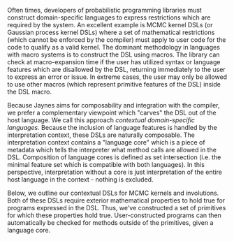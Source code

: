 Often times, developers of probabilistic programming libraries must construct domain-specific languages to express restrictions which are required by the system. An excellent example is MCMC kernel DSLs (or Gaussian process kernel DSLs) where a set of mathematical restrictions (which cannot be enforced by the compiler) must apply to user code for the code to qualify as a valid kernel. The dominant methodology in languages with macro systems is to construct the DSL using macros. The library can check at macro-expansion time if the user has utilized syntax or language features which are disallowed by the DSL, returning immediately to the user to express an error or issue. In extreme cases, the user may only be allowed to use other macros (which represent primitive features of the DSL) inside the DSL macro.

Because Jaynes aims for composability and integration with the compiler, we prefer a complementary viewpoint which "carves" the DSL out of the host language. We call this approach _contextual domain-specific languages_. Because the inclusion of language features is handled by the interpretation context, these DSLs are naturally composable. The interpretation context contains a "language core" which is a piece of metadata which tells the interpreter what method calls are allowed in the DSL. Composition of language cores is defined as set intersection (i.e. the minimal feature set which is compatible with both languages). In this perspective, interpretation without a core is just interpretation of the entire host language in the context - nothing is excluded.

Below, we outline our contextual DSLs for MCMC kernels and involutions. Both of these DSLs require exterior mathematical properties to hold true for programs expressed in the DSL. Thus, we've constructed a set of primitives for which these properties hold true. User-constructed programs can then automatically be checked for methods outside of the primitives, given a language core.
